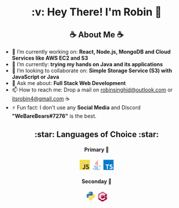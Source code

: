 <h1 align="center">:v: Hey There! I'm Robin 👦</h1>

<!--<div align="center">
	<img alt="Discord Badge" src="https://img.shields.io/badge/-WeBareBears%7276-orange?style=flat&labelColor=9cf&logo=discord">
	<img alt="visitors" src="https://visitor-badge.laobi.icu/badge?page_id=iamrobins.profile.id">
</div>--->


<h2 align="center">☕ About Me ☕</h2>

- 🔭 I’m currently working on: **React, Node.js, MongoDB and Cloud Services like AWS EC2 and S3**
- 🌱 I’m currently: **trying my hands on Java and its applications**
- 👯 I’m looking to collaborate on: **Simple Storage Service (S3) with JavaScript or Java**
- 💬 Ask me about: **Full Stack Web Development**
- 📫 How to reach me: Drop a mail on robinsinghid@outlook.com or itsrobin4@gmail.com ☕
- ⚡ Fun fact: I don't use any **Social Media** and Discord <strong>"WeBareBears#7276"</strong> is the best.

<h2 align="center">:star: Languages of Choice :star:</h2>

<div align="center">
<h4>Primary 🥇</h4>
<img alt="JavaScript" width="28px" src="https://raw.githubusercontent.com/devicons/devicon/master/icons/javascript/javascript-original.svg" />
<img alt="Java" width="28px" src="https://raw.githubusercontent.com/devicons/devicon/master/icons/java/java-original.svg" />
<img alt="TypeScript" width="28px" src="https://raw.githubusercontent.com/devicons/devicon/master/icons/typescript/typescript-original.svg" />
<h4>Seconday 🥈</h4>
<img alt="Python" width="28px" src="https://raw.githubusercontent.com/devicons/devicon/master/icons/python/python-original.svg" />
<img alt="CPP" width="28px" src="https://raw.githubusercontent.com/devicons/devicon/master/icons/cplusplus/cplusplus-original.svg" />  
